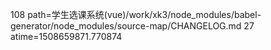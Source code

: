 108 path=学生选课系统(vue)/work/xk3/node_modules/babel-generator/node_modules/source-map/CHANGELOG.md
27 atime=1508659871.770874
